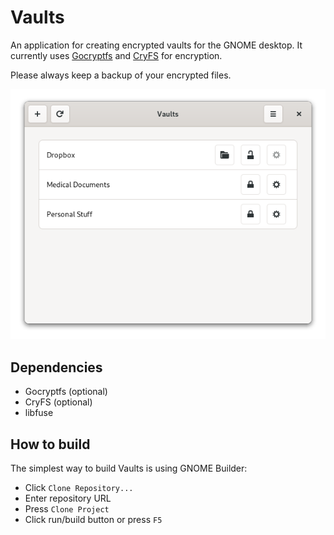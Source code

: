 # Vaults

An application for creating encrypted vaults for the GNOME desktop.
It currently uses [Gocryptfs](https://github.com/rfjakob/gocryptfs) and [CryFS](https://github.com/cryfs/cryfs/) for encryption.

Please always keep a backup of your encrypted files.

![Vaults](/data/resources/screenshots/vaults.png)

## Dependencies

- Gocryptfs (optional)
- CryFS (optional)
- libfuse

## How to build

The simplest way to build Vaults is using GNOME Builder:

- Click `Clone Repository...`
- Enter repository URL
- Press `Clone Project`
- Click run/build button or press `F5`
